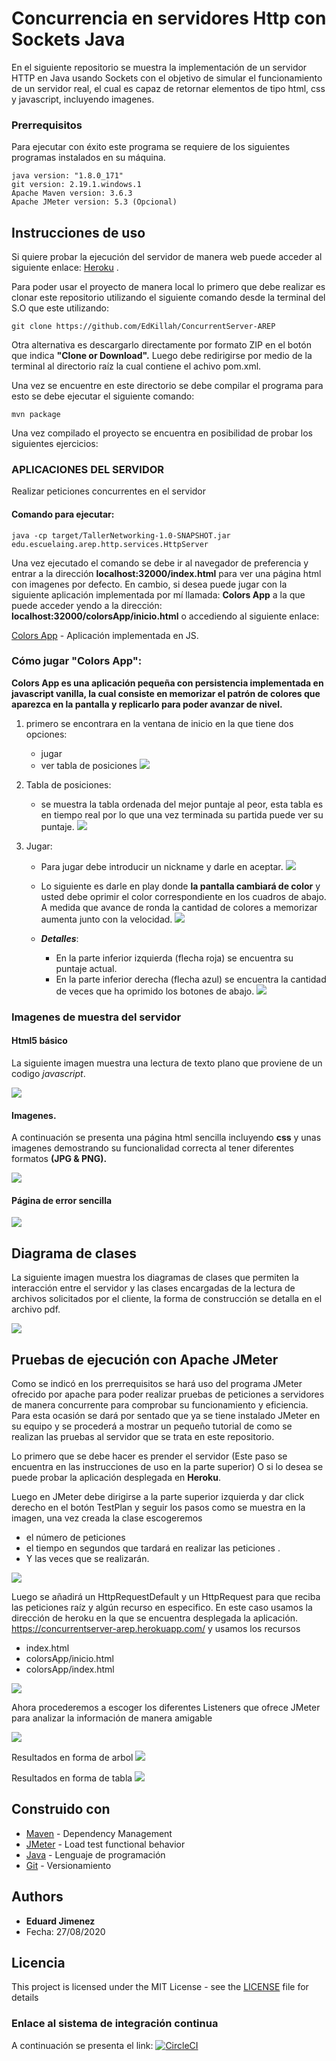 
# Concurrencia en servidores Http con Sockets Java

En el siguiente repositorio se muestra la implementación de un servidor HTTP en Java usando Sockets con el objetivo de simular el funcionamiento de un servidor real, el cual es capaz de retornar elementos de tipo html, css y javascript, incluyendo imagenes.

### Prerrequisitos

Para ejecutar con éxito este programa se requiere de los siguientes programas instalados en su máquina.

```
java version: "1.8.0_171"
git version: 2.19.1.windows.1
Apache Maven version: 3.6.3
Apache JMeter version: 5.3 (Opcional)
```

## Instrucciones de uso

Si quiere probar la ejecución del servidor de manera web puede acceder al siguiente enlace:  [Heroku](https://concurrentserver-arep.herokuapp.com/colorsApp/inicio.html) .

Para poder usar el proyecto de manera local lo primero que debe realizar es clonar este repositorio utilizando el siguiente comando desde la terminal del S.O que este utilizando:

```
git clone https://github.com/EdKillah/ConcurrentServer-AREP
```
Otra alternativa es descargarlo directamente por formato ZIP en el botón que indica **"Clone or Download".**
Luego debe redirigirse por medio de la terminal al directorio raíz la cual contiene el achivo pom.xml.

Una vez se encuentre en este directorio se debe compilar el programa para esto se debe ejecutar el siguiente comando:

```
mvn package
```

Una vez compilado el proyecto se encuentra en posibilidad de probar los siguientes ejercicios:

### APLICACIONES DEL SERVIDOR

 Realizar peticiones concurrentes en el servidor

#### Comando para ejecutar:
```
java -cp target/TallerNetworking-1.0-SNAPSHOT.jar edu.escuelaing.arep.http.services.HttpServer
```

Una vez ejecutado el comando se debe ir al navegador de preferencia y entrar a la dirección **localhost:32000/index.html** para ver una página html con imagenes por defecto. 
En cambio, si desea puede jugar con la siguiente aplicación implementada por mí llamada: **Colors App** a la que puede acceder yendo a la dirección: **localhost:32000/colorsApp/inicio.html**
o accediendo al siguiente enlace: 

 [Colors App](https://concurrentserver-arep.herokuapp.com/colorsApp/inicio.html) - Aplicación implementada en JS.

 

### Cómo jugar "Colors App":
**Colors App es una aplicación pequeña con persistencia implementada en javascript vanilla, la cual consiste en memorizar el patrón de colores que aparezca en la pantalla y replicarlo para poder avanzar de nivel.**

1. primero se encontrara en la ventana de inicio en la que tiene dos opciones:
	* jugar 
	* ver tabla de posiciones
	![](resources/1.PNG)
	
2. Tabla de posiciones: 
	* se muestra la tabla ordenada del mejor puntaje al peor, esta tabla es en tiempo real por lo que una vez terminada su partida puede ver su puntaje.
	![](resources/5.PNG)
	
3. Jugar: 
	* Para jugar debe introducir un nickname y darle en aceptar.
	![](resources/2.PNG)
	* Lo siguiente es darle en play donde **la pantalla cambiará de color** y usted debe oprimir el color correspondiente en los cuadros de abajo. A medida que avance de ronda la cantidad de colores a memorizar aumenta junto con la velocidad.
	![](resources/3.PNG)
	
	* ***Detalles***: 
		* En la parte inferior izquierda (flecha roja) se encuentra su puntaje actual.
		* En la parte inferior derecha (flecha azul) se encuentra la cantidad de veces que ha oprimido los botones de abajo.
![](resources/instrucciones.PNG)




### Imagenes de muestra del servidor

#### Html5 básico
La siguiente imagen muestra una lectura de texto plano que proviene de un codigo *javascript*.

![](resources/js1.PNG)

#### Imagenes.
A continuación se presenta una página html sencilla incluyendo **css** y unas imagenes demostrando su funcionalidad correcta al tener diferentes formatos **(JPG & PNG).**

![](resources/simple.PNG)

#### Página de error sencilla

![](resources/error.PNG)



## Diagrama de clases

La siguiente imagen muestra los diagramas de clases que permiten la interacción entre el servidor y las clases encargadas de la lectura de archivos solicitados por el cliente, la forma de construcción se detalla en el archivo pdf.

![](resources/class.PNG)


## Pruebas de ejecución con Apache JMeter

Como se indicó en los prerrequisitos se hará uso del programa JMeter ofrecido por apache para poder realizar pruebas de peticiones a servidores de manera concurrente para comprobar su funcionamiento y eficiencia.
Para esta ocasión se dará por sentado que ya se tiene instalado JMeter en su equipo y se procederá a mostrar un pequeño tutorial de como se realizan las pruebas al servidor que se trata en este repositorio.

Lo primero que se debe hacer es prender el servidor (Este paso se encuentra en las instrucciones de uso en la parte superior) O si lo desea se puede probar la aplicación desplegada en **Heroku**.

Luego en JMeter debe dirigirse a la parte superior izquierda y dar click derecho en el botón TestPlan y seguir los pasos como se muestra en la imagen, una vez creada la clase escogeremos

 - el número de peticiones  
 -  el tiempo en segundos que tardará en
   realizar las peticiones .
-    Y las veces que se realizarán.

![](resources/jmeter1.png)


Luego se añadirá un HttpRequestDefault y un HttpRequest para que reciba las peticiones raíz y algún recurso en especifico. En este caso usamos la dirección de heroku en la que se encuentra desplegada la aplicación. 
https://concurrentserver-arep.herokuapp.com/ y usamos los recursos 
* index.html
* colorsApp/inicio.html
* colorsApp/index.html

![](resources/jmeter2.png)

Ahora procederemos a escoger los diferentes Listeners que ofrece JMeter para analizar la información de manera amigable

![](resources/jmeter5.png)

Resultados en forma de arbol
![](resources/jmeter4.png)

Resultados en forma de tabla
![](resources/jmeter3.png)




## Construido con


* [Maven](https://maven.apache.org/) - Dependency Management
* [JMeter](https://jmeter.apache.org/) - Load test functional behavior
* [Java](https://www.java.com/es/download/) - Lenguaje de programación
* [Git](https://github.com/) - Versionamiento



## Authors

* **Eduard Jimenez** 
*  Fecha: 27/08/2020



## Licencia

This project is licensed under the MIT License - see the [LICENSE](LICENSE) file for details

### Enlace al sistema de integración continua

A continuación se presenta el link:
[![CircleCI](https://circleci.com/gh/EdKillah/ConcurrentServer-AREP.svg?style=svg)](https://circleci.com/gh/EdKillah/ConcurrentServer-AREP)
